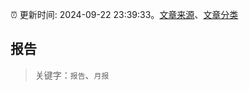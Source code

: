 :alarm_clock: 更新时间: 2024-09-22 23:39:33。[文章来源](/README.md)、[文章分类](/TAGS.md)

## 报告


> 关键字：`报告`、`月报`



